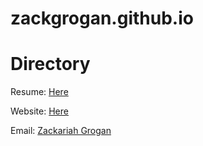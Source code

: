 # zackgrogan.github.io
<h1>Directory</h1>
<p>Resume: <a href="">Here</a></p>
<p>Website: <a href="">Here</a></p>
<p>Email: <a href="mailto:Zackariahgrogan@gmail.com">Zackariah Grogan</a></p>
